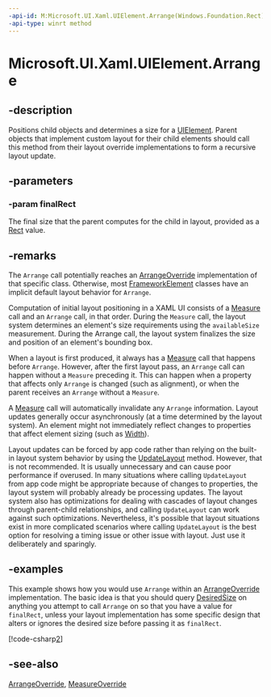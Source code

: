 ```yaml
---
-api-id: M:Microsoft.UI.Xaml.UIElement.Arrange(Windows.Foundation.Rect)
-api-type: winrt method
---
```


<!-- Method syntax
public void Arrange(Windows.Foundation.Rect finalRect)
-->

# Microsoft.UI.Xaml.UIElement.Arrange

## -description

Positions child objects and determines a size for a [UIElement](uielement.md). Parent objects that implement custom layout for their child elements should call this method from their layout override implementations to form a recursive layout update.

## -parameters

### -param finalRect

The final size that the parent computes for the child in layout, provided as a [Rect](/uwp/api/windows.foundation.rect) value.

## -remarks

The `Arrange` call potentially reaches an [ArrangeOverride](frameworkelement_arrangeoverride_1795048387.md) implementation of that specific class. Otherwise, most [FrameworkElement](frameworkelement.md) classes have an implicit default layout behavior for `Arrange`.

Computation of initial layout positioning in a XAML UI consists of a [Measure](uielement_measure_1722732750.md) call and an `Arrange` call, in that order. During the `Measure` call, the layout system determines an element's size requirements using the `availableSize` measurement. During the Arrange call, the layout system finalizes the size and position of an element's bounding box.

When a layout is first produced, it always has a [Measure](uielement_measure_1722732750.md) call that happens before `Arrange`. However, after the first layout pass, an `Arrange` call can happen without a `Measure` preceding it. This can happen when a property that affects only `Arrange` is changed (such as alignment), or when the parent receives an `Arrange` without a `Measure`.

A [Measure](uielement_measure_1722732750.md) call will automatically invalidate any `Arrange` information. Layout updates generally occur asynchronously (at a time determined by the layout system). An element might not immediately reflect changes to properties that affect element sizing (such as [Width](frameworkelement_actualwidth.md)).

Layout updates can be forced by app code rather than relying on the built-in layout system behavior by using the [UpdateLayout](uielement_updatelayout_1243658106.md) method. However, that is not recommended. It is usually unnecessary and can cause poor performance if overused. In many situations where calling `UpdateLayout` from app code might be appropriate because of changes to properties, the layout system will probably already be processing updates. The layout system also has optimizations for dealing with cascades of layout changes through parent-child relationships, and calling `UpdateLayout` can work against such optimizations. Nevertheless, it's possible that layout situations exist in more complicated scenarios where calling `UpdateLayout` is the best option for resolving a timing issue or other issue with layout. Just use it deliberately and sparingly.

## -examples

This example shows how you would use `Arrange` within an [ArrangeOverride](frameworkelement_arrangeoverride_1795048387.md) implementation. The basic idea is that you should query [DesiredSize](uielement_desiredsize.md) on anything you attempt to call `Arrange` on so that you have a value for `finalRect`, unless your layout implementation has some specific design that alters or ignores the desired size before passing it as `finalRect`.

[!code-csharp[2](../microsoft.ui.xaml.controls.primitives/code/BlockPanel/csharp/BlankPage.xaml.cs#Snippet2)]

## -see-also

[ArrangeOverride](frameworkelement_arrangeoverride_1795048387.md), [MeasureOverride](frameworkelement_measureoverride_1586581644.md)
